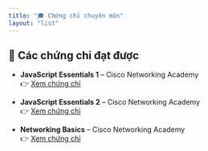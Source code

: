 ```yaml
---
title: "🎓 Chứng chỉ chuyên môn"
layout: "list"
---
```


## 📜 Các chứng chỉ đạt được

- **JavaScript Essentials 1** – Cisco Networking Academy  
  👉 [Xem chứng chỉ](https://www.credly.com/badges/2ede85fd-0367-4224-b226-20284e21ecec/public_url)

- **JavaScript Essentials 2** – Cisco Networking Academy  
  👉 [Xem chứng chỉ](https://www.credly.com/badges/fb3cc402-b66d-49c8-bed8-8a11e0afbd38/public_url)  

- **Networking Basics** – Cisco Networking Academy  
  👉 [Xem chứng chỉ](https://www.credly.com/badges/69fd2635-4a37-4d1d-8afc-c9c2a79f1e72/public_url)
